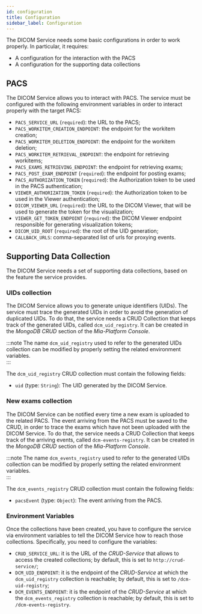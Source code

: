 ```yaml
---
id: configuration
title: Configuration
sidebar_label: Configuration
---
```

The DICOM Service needs some basic configurations in order to work properly. In particular, it requires:
* A configuration for the interaction with the PACS
* A configuration for the supporting data collections

## PACS
The DICOM Service allows you to interact with PACS. The service must be configured with the following environment variables in order to interact properly with the target PACS:
* `PACS_SERVICE_URL` (`required`): the URL to the PACS;
* `PACS_WORKITEM_CREATION_ENDPOINT`: the endpoint for the workitem creation;
* `PACS_WORKITEM_DELETION_ENDPOINT`: the endpoint for the workitem deletion;
* `PACS_WORKITEM_RETRIEVAL_ENDPOINT`: the endpoint for retrieving workitems;
* `PACS_EXAMS_RETRIEVING_ENDPOINT`: the endpoint for retrieving exams;
* `PACS_POST_EXAM_ENDPOINT` (`required`): the endpoint for posting exams;
* `PACS_AUTHORIZATION_TOKEN` (`required`): the Authorization token to be used in the PACS authentication; 
* `VIEWER_AUTHORIZATION_TOKEN` (`required`): the Authorization token to be used in the Viewer authentication;
* `DICOM_VIEWER_URL` (`required`): the URL to the DICOM Viewer, that will be used to generate the token for the visualization;
* `VIEWER_GET_TOKEN_ENDPOINT` (`required`): the DICOM Viewer endpoint responsible for generating visualization tokens;
* `DICOM_UID_ROOT` (`required`): the root of the UID generation;
* `CALLBACK_URLS`: comma-separated list of urls for proxying events.

## Supporting Data Collection
The DICOM Service needs a set of supporting data collections, based on the feature the service provides.

### UIDs collection
The DICOM Service allows you to generate unique identifiers (UIDs). The service must trace the generated UIDs in order to avoid the generation of duplicated UIDs. To do that, the service needs a CRUD Collection that keeps track of the generated UIDs, called `dcm_uid_registry`. It can be created in the *MongoDB CRUD* section of the *Mia-Platform Console*.

:::note
The name `dcm_uid_registry` used to refer to the generated UIDs collection can be modified by properly setting the related environment variables.  
:::

The `dcm_uid_registry` CRUD collection must contain the following fields:
* `uid` (type: `String`): The UID generated by the DICOM Service.

### New exams collection
The DICOM Service can be notified every time a new exam is uploaded to the related PACS. The event arriving from the PACS must be saved to the CRUD, in order to trace the exams which have not been uploaded with the DICOM Service. To do that, the service needs a CRUD Collection that keeps track of the arriving events, called `dcm-events-registry`. It can be created in the *MongoDB CRUD* section of the *Mia-Platform Console*.

:::note
The name `dcm_events_registry` used to refer to the generated UIDs collection can be modified by properly setting the related environment variables.  
:::

The `dcm_events_registry` CRUD collection must contain the following fields:
* `pacsEvent` (type: `Object`): The event arriving from the PACS.

### Environment Variables

Once the collections have been created, you have to configure the service via environment variables to tell the DICOM Service how to reach those collections. Specifically, you need to configure the variables: 
- `CRUD_SERVICE_URL`: it is the URL of the *CRUD-Service* that allows to access the created collections; by default, this is set to `http://crud-service/`;
- `DCM_UID_ENDPOINT`: it is the endpoint of the *CRUD-Service* at which the `dcm_uid_registry` collection is reachable; by default, this is set to `/dcm-uid-registry`;
- `DCM_EVENTS_ENDPOINT`: it is the endpoint of the *CRUD-Service* at which the `dcm_events_registry` collection is reachable; by default, this is set to `/dcm-events-registry`.

